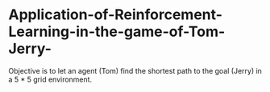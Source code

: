 # Application-of-Reinforcement-Learning-in-the-game-of-Tom-Jerry-
Objective is to let an agent (Tom) find the shortest path to the goal (Jerry) in a 5 * 5 grid environment.
